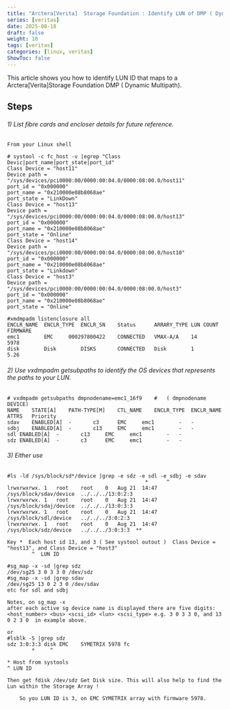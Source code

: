 ```yaml
---
title: "Arctera[Verita]  Storage Foundation : Identify LUN of DMP ( Dynamic Multipath) device."
series: [veritas]
date: 2025-08-18
draft: false
weight: 10
tags: [veritas]
categories: [linux, veritas]
ShowToc: false
---
```


This article shows you how to identify LUN ID that maps to a Arctera[Verita]Storage Foundation  DMP ( Dynamic Multipath).

Steps
-----
###### 1)  List fibre cards and encloser details for future reference. 

	From your Linux shell

	# systool -c fc_host -v |egrep "Class Devic|port_name|port_state|port_id"
	Class Device = "host11"
	Device path = "/sys/devices/pci0000:00/0000:00:04.0/0000:08:00.0/host11"
	port_id = "0x000000"
	port_name = "0x210000e08b8068ae"
	port_state = "LinkDown"									
	Class Device = "host13"
	Device path = "/sys/devices/pci0000:00/0000:00:04.0/0000:08:00.0/host13"
	port_id = "0x000000"
	port_name = "0x210000e08b8068ae"
	port_state = "Online"	
	Class Device = "host14"
	Device path = "/sys/devices/pci0000:00/0000:00:04.0/0000:08:00.0/host10"
	port_id = "0x000000"
	port_name = "0x210000e08b8068ae"
	port_state = "Linkdown"					
	Class Device = "host3"
	Device path = "/sys/devices/pci0000:00/0000:00:04.0/0000:08:00.0/host3"
	port_id = "0x000000"
	port_name = "0x210000e08b8068ae"
	port_state = "Online"

 	#xmdmpadm listenclosure all
	ENCLR_NAME	ENCLR_TYPE	ENCLR_SN	Status 		ARRARY_TYPE	LUN COUNT	FIRMWARE
	emc1		EMC		000297800422	CONNECTED	VMAX-A/A	14		5978
	disk		Disk 		DISKS		CONNECTED	Disk		1		5.26

###### 2) Use vxdmpadm getsubpaths to identify the OS devices that represents the paths to your LUN.

	# vxdmpadm getsubpaths dmpnodename=emc1_16f9	#	( dmpnodename DEVICE)
	NAME	STATE[A]	PATH-TYPE[M]	CTL_NAME	ENCLR_TYPE	ENCLR_NAME	ATTRS	Priority
	sdav	ENABLED[A]	-		c3		EMC		emc1		-	-
	sdbj	ENABLED[A]	-		c13		EMC		emc1		-	-
	sdl	ENABLED[A]	-		c13		EMC		emc1		-	-
	sdz	ENABLED[A]	-		c3		EMC		emc1		-	-

###### 3) Either use 

	#ls -ld /sys/block/sd*/device |grep -e sdz -e sdl -e sdbj -e sdav
												 *      ^
	lrwxrwxrwx.	1	root	root	0	Aug 21	14:47	/sys/block/sdav/device	../../../13:0:2:3 
	lrwxrwxrwx.	1	root	root	0	Aug 21  14:47	/sys/block/sdaj/device  ../../../13:0:3:3
	lrwxrwxrwx.	1	root	root	0	Aug 21  14:47	/sys/block/sdl/device	../../../3:0:2:3
	lrwxrwxrwx.	1	root	root	0	Aug 21  14:47	/sys/block/sdz/device	../../../3:0:3:3  **

	Key *  Each host id 13, and 3 ( See systool outout )  Class Device = "host13", and Class Device = "host3"
    	    ^  LUN ID

	#sg_map -x -sd |grep sdz
	/dev/sg25 3 0 3 3 0 /dev/sdz  
	#sg_map -x -sd |grep sdav
	/dev/sg25 13 0 2 3 0 /dev/sdav
	etc for sdl and sdbj

	Notes, on sg_map -x
	after each active sg device name is displayed there are five digits: <host_number> <bus> <scsi_id> <lun> <scsi_type> e.g. 3 0 3 3 0, and 13 0 2 3 0  in example above.

	or 
	#lsblk -S |grep sdz
	sdz	3:0:3:3	disk EMC 	SYMETRIX 5978 fc	
        	*     ^

	* Host from systools
	^ LUN ID

	Then get fdisk /dev/sdz	Get Disk size. This will also help to find the Lun within the Storage Array ! 

        So you LUN ID is 3, on EMC SYMETRIX array with firmware 5978.


